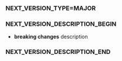 ### NEXT_VERSION_TYPE=MAJOR
### NEXT_VERSION_DESCRIPTION_BEGIN
* **breaking changes** description
### NEXT_VERSION_DESCRIPTION_END
